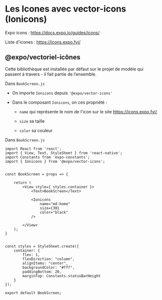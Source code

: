 # Les Icones avec vector-icons (Ionicons)

Expo icons : https://docs.expo.io/guides/icons/

Liste d'icones : https://icons.expo.fyi/ 

## @expo/vectoriel-icônes

Cette bibliothèque est installée par défaut sur le projet de modèle qui passent à travers - il fait partie de l’ensemble.


Dans `BookScreen.js`

- On importe `Ionicons` depuis `'@expo/vector-icons'`

- Dans le composant `Ionicons`, on ces propriété :

    - `name` qui représente le nom de l'icon sur le site https://icons.expo.fyi/

    - `size` sa taille

    - `color` sa couleur 


Dans `BookScreen.js`


    import React from 'react';
    import { View, Text, StyleSheet } from 'react-native';
    import Constants from 'expo-constants';
    import { Ionicons } from '@expo/vector-icons';


    const BookScreen = props => {

        return (
            <View style={ styles.container }>
                <Text>BookScreen</Text>

                <Ionicons
                    name="md-home"
                    size={30}
                    color="black"
                />
                
            </View>
        );
    }


    const styles = StyleSheet.create({
        container: {
            flex: 1,
            flexDirection: "column",
            alignItems: "center",
            backgroundColor: "#fff",
            paddingBottom: 20,
            marginTop: Constants.statusBarHeight
        }
    });

    export default BookScreen;